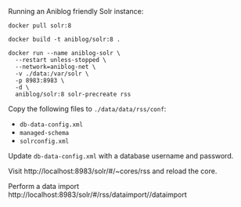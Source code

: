 Running an Aniblog friendly Solr instance:

```
docker pull solr:8
```

```
docker build -t aniblog/solr:8 .
```

```
docker run --name aniblog-solr \
  --restart unless-stopped \
  --network=aniblog-net \
  -v ./data:/var/solr \
  -p 8983:8983 \
  -d \
  aniblog/solr:8 solr-precreate rss
```

Copy the following files to `./data/data/rss/conf`:

- `db-data-config.xml`
- `managed-schema`
- `solrconfig.xml`

Update `db-data-config.xml` with a database username and password.

Visit http://localhost:8983/solr/#/~cores/rss and reload the core.

Perform a data import http://localhost:8983/solr/#/rss/dataimport//dataimport
